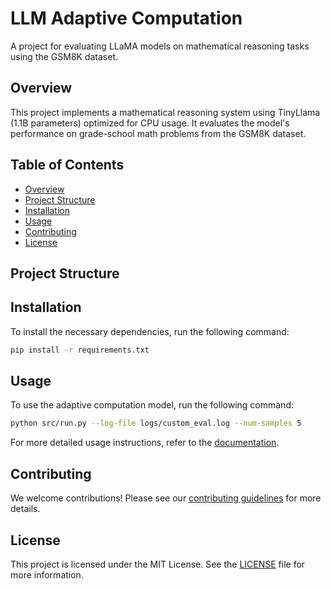 # LLM Adaptive Computation

A project for evaluating LLaMA models on mathematical reasoning tasks using the GSM8K dataset.

## Overview

This project implements a mathematical reasoning system using TinyLlama (1.1B parameters) optimized for CPU usage. It evaluates the model's performance on grade-school math problems from the GSM8K dataset.

## Table of Contents

- [Overview](#overview)
- [Project Structure](#project-structure)
- [Installation](#installation)
- [Usage](#usage)
- [Contributing](#contributing)
- [License](#license)

## Project Structure

## Installation

To install the necessary dependencies, run the following command:

```bash
pip install -r requirements.txt
```

## Usage

To use the adaptive computation model, run the following command:

```bash
python src/run.py --log-file logs/custom_eval.log --num-samples 5
```

For more detailed usage instructions, refer to the [documentation](docs/USAGE.md).

## Contributing

We welcome contributions! Please see our [contributing guidelines](CONTRIBUTING.md) for more details.

## License

This project is licensed under the MIT License. See the [LICENSE](LICENSE) file for more information.
